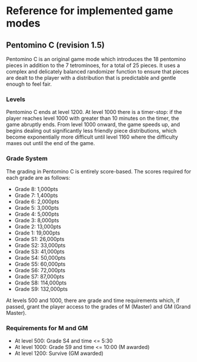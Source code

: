 # Reference for implemented game modes
## Pentomino C (revision 1.5)
Pentomino C is an original game mode which introduces the 18 pentomino pieces in addition to the 7 tetrominoes, for a total of 25 pieces. It uses a complex and delicately balanced randomizer function to ensure that pieces are dealt to the player with a distribution that is predictable and gentle enough to feel fair.
### Levels
Pentomino C ends at level 1200. At level 1000 there is a timer-stop: if the player reaches level 1000 with greater than 10 minutes on the timer, the game abruptly ends. From level 1000 onward, the game speeds up, and begins dealing out significantly less friendly piece distributions, which become exponentially more difficult until level 1160 where the difficulty maxes out until the end of the game.
### Grade System
The grading in Pentomino C is entirely score-based. The scores required for each grade are as follows:
- Grade 8: 1,000pts
- Grade 7: 1,400pts
- Grade 6: 2,000pts
- Grade 5: 3,000pts
- Grade 4: 5,000pts
- Grade 3: 8,000pts
- Grade 2: 13,000pts
- Grade 1: 19,000pts
- Grade S1: 26,000pts
- Grade S2: 33,000pts
- Grade S3: 41,000pts
- Grade S4: 50,000pts
- Grade S5: 60,000pts
- Grade S6: 72,000pts
- Grade S7: 87,000pts
- Grade S8: 114,000pts
- Grade S9: 132,000pts

At levels 500 and 1000, there are grade and time requirements which, if passed, grant the player access to the grades of M (Master) and GM (Grand Master).
### Requirements for M and GM
- At level 500: Grade S4 and time <= 5:30
- At level 1000: Grade S9 and time <= 10:00 (M awarded)
- At level 1200: Survive (GM awarded)
